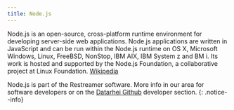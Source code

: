 ```yaml
---
title: Node.js
---
```


Node.js is an open-source, cross-platform runtime environment for developing server-side web applications. Node.js applications are written
in JavaScript and can be run within the Node.js runtime on OS X, Microsoft Windows, Linux, FreeBSD, NonStop, IBM AIX, IBM System z and 
BM i. Its work is hosted and supported by the Node.js Foundation, a collaborative project at Linux Foundation.
<a href="https://en.wikipedia.org/wiki/Node.js" target="_blank">Wikipedia</a>  

Node.js is part of the Restreamer software. More info in our area for software developers
or on the [Datarhei Github](https://github.com/datarhei/restreamer/) developer section.
{: .notice--info}
